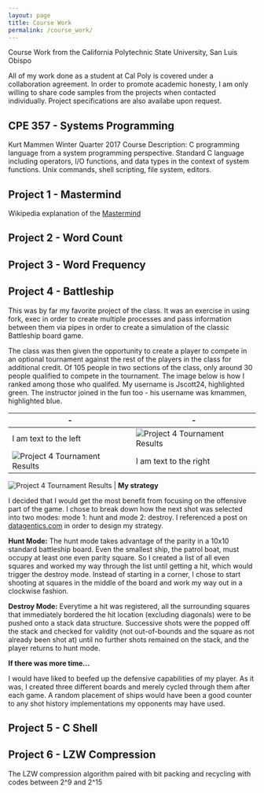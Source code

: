 ```yaml
---
layout: page
title: Course Work
permalink: /course_work/
---
```


Course Work from the California Polytechnic State University, San Luis Obispo

All of my work done as a student at Cal Poly is covered under a collaboration agreement. 
In order to promote academic honesty, I am only willing to share code samples from the projects when contacted individually.
Project specifications are also availabe upon request.

**CPE 357 - Systems Programming**
------------------------------------------------------------------------------------------------------------------------------
Kurt Mammen Winter Quarter 2017
Course Description: C programming language from a system programming perspective. Standard C language including operators, I/O functions, and data types in the context of system functions. Unix commands, shell scripting, file system, editors.

**Project 1 - Mastermind**
------------------------------------------------------------------------------------------------------------------------------

Wikipedia explanation of the [Mastermind](https://en.wikipedia.org/wiki/Mastermind_(board_game))
  
**Project 2 - Word Count**
------------------------------------------------------------------------------------------------------------------------------


**Project 3 - Word Frequency**
------------------------------------------------------------------------------------------------------------------------------

**Project 4 - Battleship**
------------------------------------------------------------------------------------------------------------------------------

This was by far my favorite project of the class. It was an exercise in using fork, exec in order to create multiple processes and pass information between them via pipes in order to create a simulation of the classic Battleship board game.

The class was then given the opportunity to create a player to compete in an optional tournament against the rest of the players in the class for additional credit. Of 105 people in two sections of the class, only around 30 people qualified to compete in the tournament. The image below is how I ranked among those who qualifed. My username is Jscott24, highlighted green. The instructor joined in the fun too - his username was kmammen, highlighted blue.

| - | - |
|---|---|
| I am text to the left  | ![Project 4 Tournament Results](https://jonscott20.github.io/Files/Documents/Project4Tournament.png) |
| ![Project 4 Tournament Results](https://jonscott20.github.io/Files/Documents/Project4Tournament.png) | I am text to the right |

![Project 4 Tournament Results](https://jonscott20.github.io/Files/Documents/Project4Tournament.png) | 
**My strategy**

I decided that I would get the most benefit from focusing on the offensive part of the game. I chose to break down how the next shot was selected into two modes: mode 1: hunt and mode 2: destroy. I referenced a post on [datagentics.com](http://datagenetics.com/blog/december32011/index.html) in order to design my strategy. 

**Hunt Mode:**
The hunt mode takes advantage of the parity in a 10x10 standard battleship board. Even the smallest ship, the patrol boat, must occupy at least one even parity square. So I created a list of all even squares and worked my way through the list until getting a hit, which would trigger the destroy mode. Instead of starting in a corner, I chose to start shooting at squares in the middle of the board and work my way out in a clockwise fashion. 

**Destroy Mode:**
Everytime a hit was registered, all the surrounding squares that immediately bordered the hit location (excluding diagonals) were to be pushed onto a stack data structure. Successive shots were the popped off the stack and checked for validity (not out-of-bounds and the square as not already been shot at) until no further shots remained on the stack, and the player returns to hunt mode.

**If there was more time...**

I would have liked to beefed up the defensive capabilities of my player. As it was, I created three different boards and merely cycled through them after each game. A random placement of ships would have been a good counter to any shot history implementations my opponents may have used. 


  
**Project 5 - C Shell**
------------------------------------------------------------------------------------------------------------------------------

**Project 6 - LZW Compression**
------------------------------------------------------------------------------------------------------------------------------

The LZW compression algorithm paired with bit packing and recycling with codes between 2^9 and 2^15

